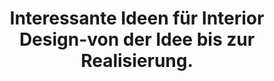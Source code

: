 ---
title: 'Interessante Ideen für Interior Design-von der Idee bis zur Realisierung.'
layout: 'blogposts'
isPaged: true
pagedCollection: 'posts.interiorideen.com'
pageSize: 9
---